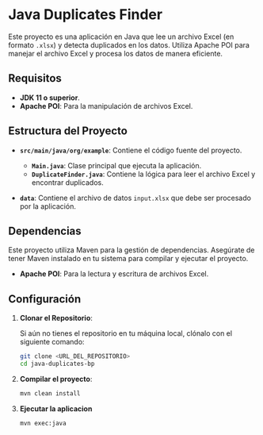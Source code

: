 # Java Duplicates Finder

Este proyecto es una aplicación en Java que lee un archivo Excel (en formato `.xlsx`) y detecta duplicados en los datos. Utiliza Apache POI para manejar el archivo Excel y procesa los datos de manera eficiente.

## Requisitos

- **JDK 11 o superior**.
- **Apache POI**: Para la manipulación de archivos Excel.

## Estructura del Proyecto

- **`src/main/java/org/example`**: Contiene el código fuente del proyecto.
    - **`Main.java`**: Clase principal que ejecuta la aplicación.
    - **`DuplicateFinder.java`**: Contiene la lógica para leer el archivo Excel y encontrar duplicados.

- **`data`**: Contiene el archivo de datos `input.xlsx` que debe ser procesado por la aplicación.

## Dependencias

Este proyecto utiliza Maven para la gestión de dependencias. Asegúrate de tener Maven instalado en tu sistema para compilar y ejecutar el proyecto.

- **Apache POI**: Para la lectura y escritura de archivos Excel.

## Configuración

1. **Clonar el Repositorio**:

   Si aún no tienes el repositorio en tu máquina local, clónalo con el siguiente comando:

   ```bash
   git clone <URL_DEL_REPOSITORIO>
   cd java-duplicates-bp

2. **Compilar el proyecto**:

    ```bash
    mvn clean install

3. **Ejecutar la aplicacion**

    ```bash
    mvn exec:java
